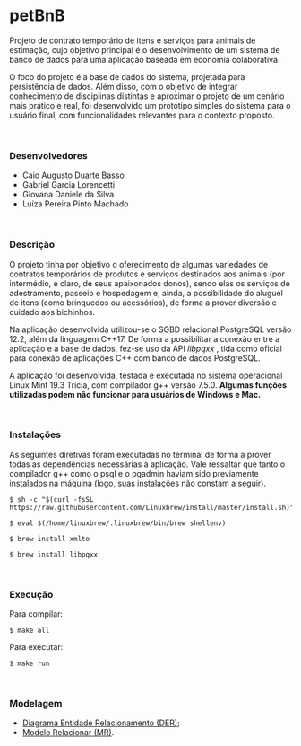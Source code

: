# petBnB
<p>Projeto de contrato temporário de itens e serviços para animais de estimação, cujo objetivo principal é o desenvolvimento de um sistema de banco de dados para uma aplicação baseada em economia colaborativa.</p>
<p>O foco do projeto é a base de dados do sistema, projetada para persistência de dados. Além disso, com o objetivo de integrar conhecimento de disciplinas distintas e aproximar o projeto de um cenário mais prático e real, foi desenvolvido um protótipo simples do sistema para o usuário final, com funcionalidades relevantes para o contexto proposto.</p><br>

<h3>Desenvolvedores</h3>
<ul>
  <li>Caio Augusto Duarte Basso</li>
  <li>Gabriel Garcia Lorencetti</li>
  <li>Giovana Daniele da Silva</li>
  <li>Luíza Pereira Pinto Machado</li>
</ul><br>
  
<h3>Descrição</h3>
<p>O projeto tinha por objetivo o oferecimento de algumas variedades de contratos temporários de produtos e serviços destinados aos animais (por intermédio, é claro, de seus apaixonados donos), sendo elas os serviços de adestramento, passeio e hospedagem e, ainda, a possibilidade do aluguel de itens
(como brinquedos ou acessórios), de forma a prover diversão e cuidado aos bichinhos.<p>
<p>Na aplicação desenvolvida utilizou-se o SGBD relacional PostgreSQL versão 12.2, além da linguagem C++17. De forma a possibilitar a conexão entre a aplicação e a base de dados, fez-se uso da API <em>libpqxx</em> , tida como oficial para conexão de aplicações C++ com banco de dados PostgreSQL.<p>
<p>A aplicação foi desenvolvida, testada e executada no sistema operacional Linux Mint 19.3 Tricia, com compilador g++ versão 7.5.0. <strong>Algumas funções utilizadas podem não funcionar para usuários de Windows e Mac.</strong></p><br>

<h3>Instalações</h3>
<p>As seguintes diretivas foram executadas no terminal de forma a prover todas as dependências necessárias à aplicação. Vale ressaltar que tanto o compilador g++ como o psql e o pgadmin haviam sido previamente instalados na máquina (logo, suas instalações não constam a seguir).</p>

```
$ sh -c "$(curl -fsSL https://raw.githubusercontent.com/Linuxbrew/install/master/install.sh)"

$ eval $(/home/linuxbrew/.linuxbrew/bin/brew shellenv)

$ brew install xmlto

$ brew install libpqxx
```

<br><h3>Execução</h3>
  <p>Para compilar:</p>
  
  ```
  $ make all
  ```
  
  <p>Para executar:</p>
  
  ```
  $ make run
  ```
  
  <br><h3>Modelagem</h3>
  <ul>
  <li><a href="//github.com/giovanadanieles/petBnB/raw/master/modelagem/DER.png" target="_blank">Diagrama Entidade Relacionamento (DER)</a>;</li>
  <li><a href="//github.com/giovanadanieles/petBnB/raw/master/modelagem/MR.png" target="_blank">Modelo Relacionar (MR)</a>.</li> 
  </ul>
